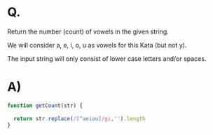 # Q.

Return the number (count) of vowels in the given string.

We will consider a, e, i, o, u as vowels for this Kata (but not y).

The input string will only consist of lower case letters and/or spaces.
# A)
```js
function getCount(str) {
  
  return str.replace(/[^aeiou]/gi,'').length
}
```
